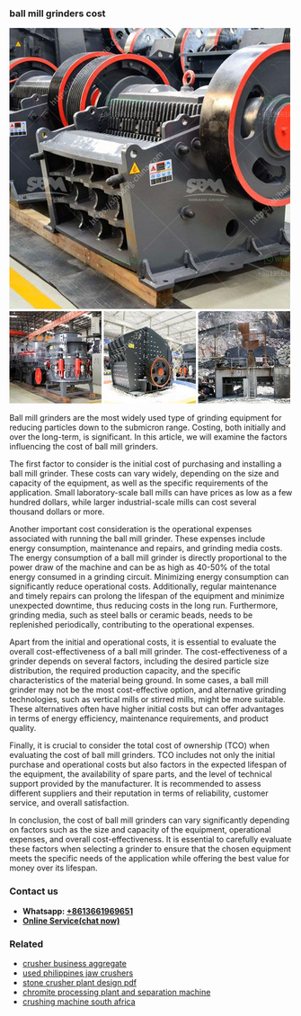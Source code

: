 <h3>ball mill grinders cost</h3><img src='1708589172.jpg' alt=''><p>Ball mill grinders are the most widely used type of grinding equipment for reducing particles down to the submicron range. Costing, both initially and over the long-term, is significant. In this article, we will examine the factors influencing the cost of ball mill grinders.</p><p>The first factor to consider is the initial cost of purchasing and installing a ball mill grinder. These costs can vary widely, depending on the size and capacity of the equipment, as well as the specific requirements of the application. Small laboratory-scale ball mills can have prices as low as a few hundred dollars, while larger industrial-scale mills can cost several thousand dollars or more.</p><p>Another important cost consideration is the operational expenses associated with running the ball mill grinder. These expenses include energy consumption, maintenance and repairs, and grinding media costs. The energy consumption of a ball mill grinder is directly proportional to the power draw of the machine and can be as high as 40-50% of the total energy consumed in a grinding circuit. Minimizing energy consumption can significantly reduce operational costs. Additionally, regular maintenance and timely repairs can prolong the lifespan of the equipment and minimize unexpected downtime, thus reducing costs in the long run. Furthermore, grinding media, such as steel balls or ceramic beads, needs to be replenished periodically, contributing to the operational expenses.</p><p>Apart from the initial and operational costs, it is essential to evaluate the overall cost-effectiveness of a ball mill grinder. The cost-effectiveness of a grinder depends on several factors, including the desired particle size distribution, the required production capacity, and the specific characteristics of the material being ground. In some cases, a ball mill grinder may not be the most cost-effective option, and alternative grinding technologies, such as vertical mills or stirred mills, might be more suitable. These alternatives often have higher initial costs but can offer advantages in terms of energy efficiency, maintenance requirements, and product quality.</p><p>Finally, it is crucial to consider the total cost of ownership (TCO) when evaluating the cost of ball mill grinders. TCO includes not only the initial purchase and operational costs but also factors in the expected lifespan of the equipment, the availability of spare parts, and the level of technical support provided by the manufacturer. It is recommended to assess different suppliers and their reputation in terms of reliability, customer service, and overall satisfaction.</p><p>In conclusion, the cost of ball mill grinders can vary significantly depending on factors such as the size and capacity of the equipment, operational expenses, and overall cost-effectiveness. It is essential to carefully evaluate these factors when selecting a grinder to ensure that the chosen equipment meets the specific needs of the application while offering the best value for money over its lifespan.</p><h3>Contact us</h3><ul><li><strong>Whatsapp:&nbsp;<a href="https://wa.me/8613661969651">+8613661969651</a></strong></li><li><a href="https://swt.shibang-china.com/?git&amp;zhl&amp;ball mill grinders cost"><strong>Online Service(chat now)</strong></a></li></ul><h3>Related</h3><ul><li><a href='crusher business aggregate.md'>crusher business aggregate</a></li><li><a href='used philippines jaw crushers.md'>used philippines jaw crushers</a></li><li><a href='stone crusher plant design pdf.md'>stone crusher plant design pdf</a></li><li><a href='chromite processing plant and separation machine.md'>chromite processing plant and separation machine</a></li><li><a href='crushing machine south africa.md'>crushing machine south africa</a></li></ul>